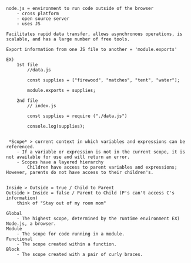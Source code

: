 
    node.js = environment to run code outside of the browser
        - cross platform
        - open source server 
        - uses JS

    Facilitates rapid data transfer, allows asynchronous operations, is scalable, and has a large number of free tools.

    Export information from one JS file to another = 'module.exports'

    EX)
        1st file
            //data.js
            
            const supplies = ["firewood", "matches", "tent", "water"];

            module.exports = supplies;

        2nd file
            // index.js

            const supplies = require ("./data.js")

            console.log(supplies);

    
     *Scope* > current context in which variables and expressions can be referenced. 
        - If a variable or expression is not in the current scope, it is not available for use and will return an error.
        - Scopes have a layered hierarchy
            Children have access to parent variables and expressions; However, parents do not have access to their children's.


    Inside > Outside = true / Child to Parent
    Outside > Inside = false / Parent to Child (P's can't access C's information)
        think of "Stay out of my room mom"

    Global 
        - The highest scope, determined by the runtime environment EX) Node.js, a browser.
    Module
        - The scope for code running in a module.
    Functional
        - The scope created within a function.
    Block
        - The scope created with a pair of curly braces.


